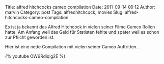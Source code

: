 Title: alfred hitchcocks cameo compilation
Date: 2011-09-14 09:12
Author: marvin
Category: post
Tags: alfredhitchcock, movies
Slug: alfred-hitchcocks-cameo-compilation

Es ist ja bekannt das Alfred Hitchcock in vielen seiner Filme Cameo
Rollen hatte. Am Anfang weil das Geld für Statisten fehlte und später
weil es schon zur Pflicht geworden ist.

Hier ist eine nette Compilation mit vielen seiner Cameo Auftritten...

{% youtube OW6Rdiqlg2E %}

